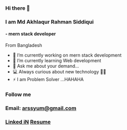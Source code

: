 ### Hi there 👋
### I am Md Akhlaqur Rahman Siddiqui 
#### - mern stack developer
From Bangladesh 

- 🔭 I’m currently working on mern stack development
- 🌱 I’m currently learning Web development
- 💬 Ask me about your demand...
- 💻 Always curious about new technology 🤩🤩
- ⚡ I am  Problem Solver ...HAHAHA

### Follow me
### Email:  arssyum@gmail.com

### [Linked iN]( https://www.linkedin.com/in/md-akhlaqur-rahman-siddiqui-syum-832510139/)   [Resume](https://drive.google.com/file/d/1XiHTlmnzSzbeufW1lXE-L_ane6XJYbpp/view?fbclid=IwAR30jIwCQHO9be92WyYIsYwY3Izfs8U88-RJALNSmnItRxElg42P8fTebNE)





